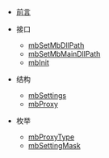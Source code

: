 
* [前言](/preface.md)
<!-- * [API(废弃)](/docs/api.md) -->

* 接口
  * [mbSetMbDllPath](/function/mbSetMbDllPath.md)
  * [mbSetMbMainDllPath](/function/mbSetMbMainDllPath.md)
  * [mbInit](/function/mbInit.md)

* 结构
  * [mbSettings](/struct/mbSettings.md)
  * [mbProxy](/struct/mbProxy.md)

* 枚举
  * [mbProxyType](/enum/mbProxyType.md)
  * [mbSettingMask](/enum/mbSettingMask.md)
